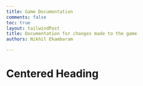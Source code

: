 ```yaml
---
title: Game Documentation
comments: false
toc: true
layout: tailwindPost
title: Documentation for changes made to the game
authors: Nikhil Ekambaram

---
```


<div class="flex items-center justify-center h-screen">
  <h1 class="text-center text-4xl font-bold">Centered Heading</h1>
</div>
